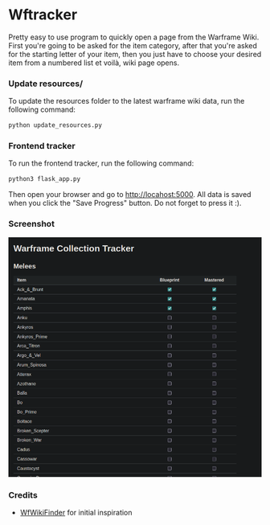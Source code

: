 # Wftracker

Pretty easy to use program to quickly open a page from the Warframe Wiki.
First you're going to be asked for the item category, after that you're asked for the starting letter of your item, then you just have to choose your desired item from a numbered list et voilà, wiki page opens.

### Update resources/
To update the resources folder to the latest warframe wiki data, run the following command:
```bash
python update_resources.py
```

### Frontend tracker
To run the frontend tracker, run the following command:
```bash
python3 flask_app.py
```
Then open your browser and go to [http://locahost:5000](http://localhost:5000).
All data is saved when you click the "Save Progress" button. Do not forget to press it :).

### Screenshot
![Screenshot](screenshot.png)

### Credits
- [WfWikiFinder](https://github.com/umpanz/WfWikiFinder) for initial inspiration


